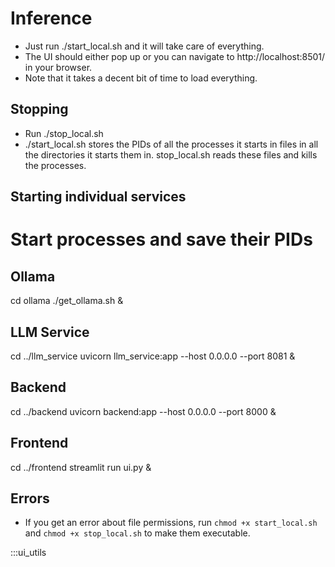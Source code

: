 # Inference
- Just run ./start_local.sh and it will take care of everything.
- The UI should either pop up or you can navigate to http://localhost:8501/ in your browser.
- Note that it takes a decent bit of time to load everything. 

## Stopping
- Run ./stop_local.sh
- ./start_local.sh stores the PIDs of all the processes it starts in files in all the directories it starts them in. stop_local.sh reads these files and kills the processes.

## Starting individual services

# Start processes and save their PIDs
## Ollama
cd ollama
./get_ollama.sh &

## LLM Service
cd ../llm_service
uvicorn llm_service:app --host 0.0.0.0 --port 8081 &

## Backend
cd ../backend
uvicorn backend:app --host 0.0.0.0 --port 8000 &

## Frontend
cd ../frontend
streamlit run ui.py &

## Errors
- If you get an error about file permissions, run `chmod +x start_local.sh` and `chmod +x stop_local.sh` to make them executable.

:::ui_utils
